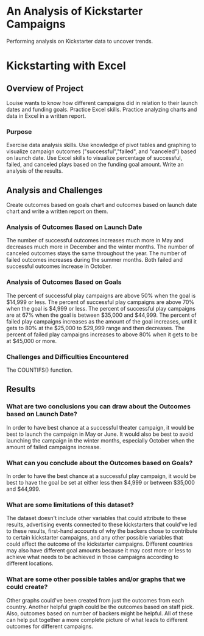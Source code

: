 # An Analysis of Kickstarter Campaigns
Performing analysis on Kickstarter data to uncover trends.

# Kickstarting with Excel

## Overview of Project
Louise wants to know how different campaigns did in relation to their launch dates and funding goals.
Practice Excel skills. Practice analyzing charts and data in Excel in a written report.

### Purpose
Exercise data analysis skills. 
Use knowledge of pivot tables and graphing to visualize campaign outcomes
("successful","failed", and "canceled") based on launch date.
Use Excel skills to visualize percentage of successful, failed, and canceled plays based on the funding goal amount.
Write an analysis of the results.

## Analysis and Challenges
Create outcomes based on goals chart and outcomes based on launch date chart and write a written report on them.

### Analysis of Outcomes Based on Launch Date
The number of successful outcomes increases much more in May and decreases much more in December and the winter months.
The number of canceled outcomes stays the same throughout the year.
The number of failed outcomes increases during the summer months. 
Both failed and successful outcomes increase in October.

### Analysis of Outcomes Based on Goals
The percent of successful play campaigns are above 50% when the goal is $14,999 or less.
The percent of successful play campaigns are above 70% when the goal is $4,999 or less.
The percent of successful play campaigns are at 67% when the goal is between $35,000 and $44,999.
The percent of failed play campaigns increases as the amount of the goal increases,
until it gets to 80% at the $25,000 to $29,999 range and then decreases. 
The percent of failed play campaigns increases to above 80% when it gets to be at $45,000 or more.

### Challenges and Difficulties Encountered
The COUNTIFS() function.

## Results

### What are two conclusions you can draw about the Outcomes based on Launch Date?
In order to have best chance at a successful theater campaign, 
it would be best to launch the campaign in May or June. 
It would also be best to avoid launching the campaign in the winter months,
especially October when the amount of failed campaigns increase.

### What can you conclude about the Outcomes based on Goals?
In order to have the best chance at a successful play campaign,
it would be best to have the goal be set at either less then $4,999 or between $35,000 and $44,999.

### What are some limitations of this dataset?
The dataset doesn't include other variables that could attribute to these results,
advertising events connected to these kickstarters that could've led to these results, 
first-hand accounts of why the backers chose to contribute to certain kickstarter campaigns,
and any other possible variables that could affect the outcome of the kickstarter campaigns. 
Different countries may also have different goal amounts because it may cost more or less to
achieve what needs to be achieved in those campaigns according to different locations.

### What are some other possible tables and/or graphs that we could create?
Other graphs could've been created from just the outcomes from each country.
Another helpful graph could be the outcomes based on staff pick.
Also, outcomes based on number of backers might be helpful. 
All of these can help put together a more complete picture of what leads to different outcomes for different campaigns.
